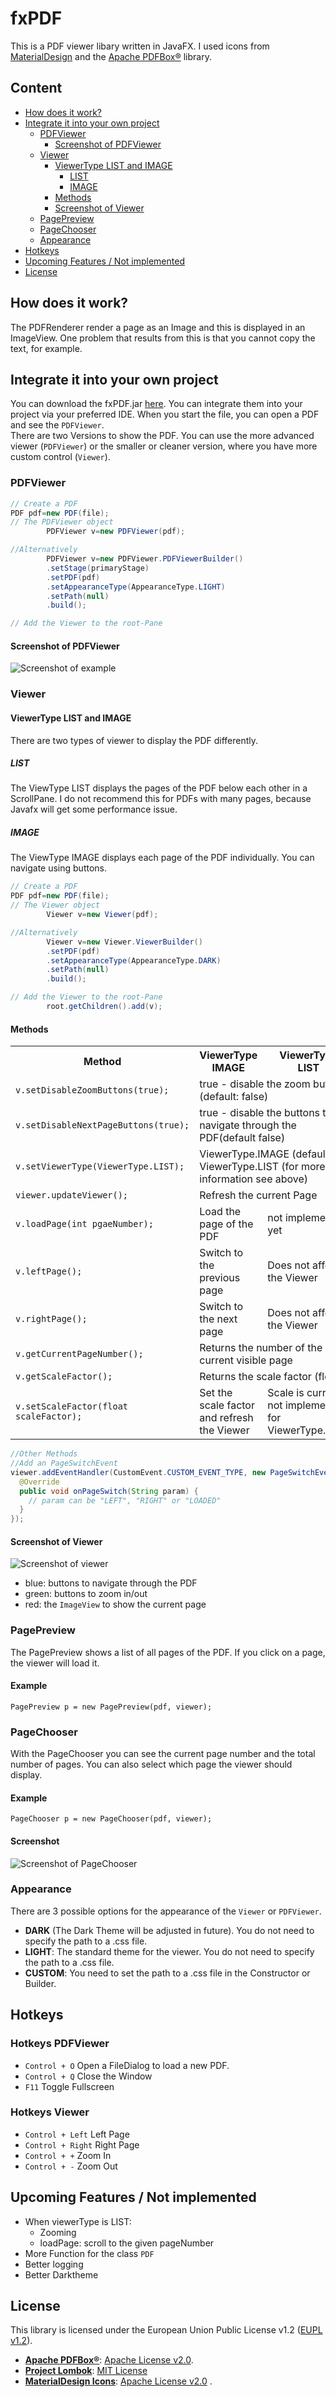 # fxPDF

This is a PDF viewer libary written in JavaFX. I used icons from [MaterialDesign](https://material.io/resources/icons/)
and the [Apache PDFBox®](https://pdfbox.apache.org/) library.

## Content

- [How does it work?](#how-does-it-work)
- [Integrate it into your own project](#integrate-it-into-your-own-project)
  - [PDFViewer](#pdfviewer)
    - [Screenshot of PDFViewer](#screenshot-of-pdfviewer)
  - [Viewer](#viewer)
    - [ViewerType LIST and IMAGE](#viewertype-list-and-image)
      - [LIST](#list)
      - [IMAGE](#image)
    - [Methods](#methods)
    - [Screenshot of Viewer](#screenshot-of-viewer)
  - [PagePreview](#pagepreview)
  - [PageChooser](#pagechooser)
  - [Appearance](#appearance)
- [Hotkeys](#hotkeys)
- [Upcoming Features / Not implemented](#upcoming-features--not-implemented)
- [License](License)

## How does it work?

The PDFRenderer render a page as an Image and this is displayed in an ImageView. One problem that results from this is
that you cannot copy the text, for example.

## Integrate it into your own project

You can download the fxPDF.jar [here](https://github.com/Patr1ick/fxPDF/releases/). You can integrate them into your
project via your preferred IDE. When you start the file, you can open a PDF and see the `PDFViewer`.  
There are two Versions to show the PDF. You can use the more advanced viewer (`PDFViewer`) or the smaller or cleaner
version, where you have more custom control (`Viewer`).

### PDFViewer

```java
// Create a PDF
PDF pdf=new PDF(file);
// The PDFViewer object
        PDFViewer v=new PDFViewer(pdf);

//Alternatively
        PDFViewer v=new PDFViewer.PDFViewerBuilder()
        .setStage(primaryStage)
        .setPDF(pdf)
        .setAppearanceType(AppearanceType.LIGHT)
        .setPath(null)
        .build();

// Add the Viewer to the root-Pane
```
#### Screenshot of PDFViewer
![Screenshot of example](https://github.com/Patr1ick/fxPDF/blob/master/pdfviewer.png "PDFViewer")
### Viewer
#### ViewerType LIST and IMAGE
There are two types of viewer to display the PDF differently.
##### LIST
The ViewType LIST displays the pages of the PDF below each other in a ScrollPane. I do not recommend this for PDFs with many pages, because Javafx will get some performance issue.

##### IMAGE
The ViewType IMAGE displays each page of the PDF individually. You can navigate using buttons.

```java
// Create a PDF 
PDF pdf=new PDF(file);
// The Viewer object        
        Viewer v=new Viewer(pdf);

//Alternatively
        Viewer v=new Viewer.ViewerBuilder()
        .setPDF(pdf)
        .setAppearanceType(AppearanceType.DARK)
        .setPath(null)
        .build();

// Add the Viewer to the root-Pane
        root.getChildren().add(v); 
``` 
#### Methods
<table>
  <tr>
    <th>Method</th>
    <th>ViewerType IMAGE</th>
    <th>ViewerType LIST</th>
  </tr>
  <tr>
    <td><code>v.setDisableZoomButtons(true);</code></td>
    <td colspan=2>true - disable the zoom buttons (default: false)</td>
  </tr>
  <tr>
    <td><code>v.setDisableNextPageButtons(true);</code></td>
    <td colspan=2 >true - disable the buttons to navigate through the PDF(default false)</td>
  </tr> 
  <tr>
    <td><code>v.setViewerType(ViewerType.LIST);</code></td>
    <td colspan=2 >ViewerType.IMAGE (default) or ViewerType.LIST (for more information see above)</td>
  </tr>
  <tr>
    <td><code>viewer.updateViewer();</code></td>
    <td colspan=2>Refresh the current Page</td>
  </tr>
  <tr>
    <td><code>v.loadPage(int pgaeNumber);</code></td>
    <td>Load the page of the PDF</td>
    <td>not implemented yet</td>
  </tr>
  <tr>
    <td><code>v.leftPage();</code></td>
    <td>Switch to the previous page</td>
    <td>Does not affect the Viewer</td>
  </tr>
  <tr>
    <td><code>v.rightPage();</code></td>
    <td>Switch to the next page</td>
    <td>Does not affect the Viewer</td>
  </tr>
  <tr>
    <td><code>v.getCurrentPageNumber();</code></td>
    <td colspan=2>Returns the number of the current visible page</td>
  </tr>
  <tr>
    <td><code>v.getScaleFactor();</code></td>
    <td colspan=2>Returns the scale factor (float)</td>
  </tr>
  <tr>
    <td><code>v.setScaleFactor(float scaleFactor);</code></td>
    <td>Set the scale factor and refresh the Viewer</td>
    <td>Scale is currently not implemented for ViewerType.LIST.</td>
  </tr>
</table>

```java
//Other Methods
//Add an PageSwitchEvent
viewer.addEventHandler(CustomEvent.CUSTOM_EVENT_TYPE, new PageSwitchEventHandler() {
  @Override
  public void onPageSwitch(String param) {
    // param can be "LEFT", "RIGHT" or "LOADED"
  }
});
```
#### Screenshot of Viewer
![Screenshot of viewer](https://github.com/Patr1ick/fxPDF/blob/master/viewer.png "Viewer")
- blue: buttons to navigate through the PDF
- green: buttons to zoom in/out
- red: the `ImageView` to show the current page

### PagePreview

The PagePreview shows a list of all pages of the PDF. If you click on a page, the viewer will load it.

#### Example

`PagePreview p = new PagePreview(pdf, viewer);`

### PageChooser

With the PageChooser you can see the current page number and the total number of pages. You can also select which page
the viewer should display.

#### Example

`PageChooser p = new PageChooser(pdf, viewer);`

#### Screenshot

![Screenshot of PageChooser](https://github.com/Patr1ick/fxPDF/blob/master/pagechooser.png "PageChooser")

### Appearance

There are 3 possible options for the appearance of the `Viewer` or `PDFViewer`.

- __DARK__ (The Dark Theme will be adjusted in future). You do not need to specify the path to a .css file.
- __LIGHT__: The standard theme for the viewer. You do not need to specify the path to a .css file.
- __CUSTOM__: You need to set the path to a .css file in the Constructor or Builder.

## Hotkeys

### Hotkeys PDFViewer

- `Control + O` Open a FileDialog to load a new PDF.
- `Control + Q` Close the Window
- `F11` Toggle Fullscreen

### Hotkeys Viewer

- `Control + Left` Left Page
- `Control + Right` Right Page
- `Control + +` Zoom In
- `Control + -` Zoom Out

## Upcoming Features / Not implemented

- When viewerType is LIST:
  - Zooming
  - loadPage: scroll to the given pageNumber
- More Function for the class `PDF`
- Better logging
- Better Darktheme

## License

This library is licensed under the European Union Public License v1.2 ([EUPL v1.2](https://eupl.eu/1.2/en/)).

- __[Apache PDFBox®](https://pdfbox.apache.org/)__: [Apache License v2.0](https://www.apache.org/licenses/LICENSE-2.0).
- __[Project Lombok](https://projectlombok.org/)__: [MIT License](https://opensource.org/licenses/MIT)
- __[MaterialDesign Icons](https://material.io/resources/icons/)__: [Apache License v2.0](https://www.apache.org/licenses/LICENSE-2.0)
  .

